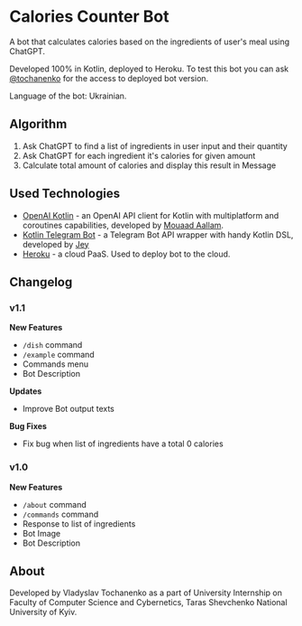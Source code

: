 # Calories Counter Bot

A bot that calculates calories based on the ingredients of user's meal using ChatGPT.

Developed 100% in Kotlin, deployed to Heroku. To test this bot you can ask [@tochanenko](https://t.me/tochanenko) for the access to deployed bot version.

Language of the bot: Ukrainian.

## Algorithm

1. Ask ChatGPT to find a list of ingredients in user input and their quantity
2. Ask ChatGPT for each ingredient it's calories for given amount
3. Calculate total amount of calories and display this result in Message

## Used Technologies

* [OpenAI Kotlin](https://github.com/aallam/openai-kotlin) - an OpenAI API client for Kotlin with multiplatform and coroutines capabilities, developed by [Mouaad Aallam](https://github.com/aallam).
* [Kotlin Telegram Bot](https://github.com/vendelieu/telegram-bot) - a Telegram Bot API wrapper with handy Kotlin DSL, developed by [Jey](https://github.com/vendelieu)
* [Heroku](https://heroku.com) - a cloud PaaS. Used to deploy bot to the cloud.

## Changelog

### v1.1

**New Features**

* `/dish` command
* `/example` command
* Commands menu
* Bot Description

**Updates**

* Improve Bot output texts

**Bug Fixes**

* Fix bug when list of ingredients have a total 0 calories

### v1.0

**New Features**

* `/about` command
* `/commands` command
* Response to list of ingredients
* Bot Image
* Bot Description

## About

Developed by Vladyslav Tochanenko as a part of University Internship on Faculty of Computer Science and Cybernetics, Taras Shevchenko National University of Kyiv.
